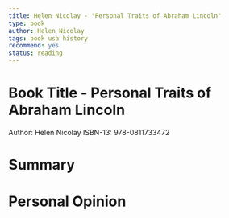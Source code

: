 ```yaml
---
title: Helen Nicolay - "Personal Traits of Abraham Lincoln"
type: book
author: Helen Nicolay
tags: book usa history
recommend: yes
status: reading
---
```


# Book Title - Personal Traits of Abraham Lincoln
Author: Helen Nicolay
ISBN-13: 978-0811733472

# Summary


# Personal Opinion
